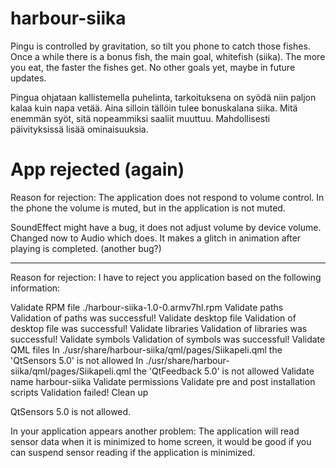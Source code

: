 harbour-siika
=============

Pingu is controlled by gravitation, so tilt you phone to catch those fishes. Once a while there is a bonus fish, the main goal, whitefish (siika). The more you eat, the faster the fishes get.
No other goals yet, maybe in future updates.

Pingua ohjataan kallistemella puhelinta, tarkoituksena on syödä niin paljon kalaa kuin napa vetää. Aina silloin tällöin tulee bonuskalana siika.
Mitä enemmän syöt, sitä nopeammiksi saaliit muuttuu.
Mahdollisesti päivityksissä lisää ominaisuuksia.



App rejected (again)
============
Reason for rejection: The application does not respond to volume control. In the phone the volume is muted, but in the application is not muted. 


SoundEffect might have a bug, it does not adjust volume by device volume.
Changed now to Audio which does. It makes a glitch in animation after playing is completed. (another bug?)





-------------------

Reason for rejection: I have to reject you application based on the following information:

Validate RPM file ./harbour-siika-1.0-0.armv7hl.rpm
Validate paths
Validation of paths was successful!
Validate desktop file
Validation of desktop file was successful!
Validate libraries
Validation of libraries was successful!
Validate symbols
Validation of symbols was successful!
Validate QML files
In ./usr/share/harbour-siika/qml/pages/Siikapeli.qml the 'QtSensors 5.0' is not allowed
In ./usr/share/harbour-siika/qml/pages/Siikapeli.qml the 'QtFeedback 5.0' is not allowed
Validate name harbour-siika
Validate permissions
Validate pre and post installation scripts
Validation failed!
Clean up

QtSensors 5.0 is not allowed.

In your application appears another problem:
The application will read sensor data when it is minimized to home screen, it would be good if you can suspend sensor reading if the application is minimized.
